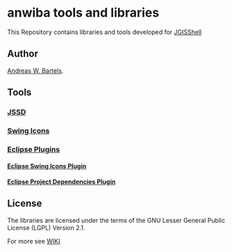 # anwiba tools and libraries

This Repository contains libraries and tools developed for [JGISShell](https://github.com/AndreasWBartels/JGISShell)

## Author
[Andreas W. Bartels](https://github.com/AndreasWBartels).

## Tools

### [JSSD](https://github.com/AndreasWBartels/libraries/wiki/JSSD)
### [Swing Icons](https://github.com/AndreasWBartels/libraries/wiki/Swing-Icons)
### [Eclipse Plugins](https://github.com/AndreasWBartels/libraries/wiki/Eclipse-Plugins)
#### [Eclipse Swing Icons Plugin](https://github.com/AndreasWBartels/libraries/wiki/Eclipse-Swing-Icons-Plugins)
#### [Eclipse Project Dependencies Plugin](https://github.com/AndreasWBartels/libraries/wiki/Eclipse-Project-Dependencies-Plugins)

## License

The libraries are licensed under the terms of the GNU Lesser General Public License (LGPL) Version 2.1. 

For more see [WIKI](https://github.com/AndreasWBartels/libraries/wiki) 

